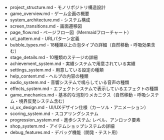 - project_structure.md - モノリポジトリ構造設計
- game_overview.md - ゲーム企画の概要
- system_architecture.md - システム構成
- screen_transitions.md - 画面遷移図
- page_flow.md - ページフロー図（Mermaidフローチャート）
- url_pattern.md - URLパターン定義
- bubble_types.md - 18種類以上の泡タイプの詳細（自然移動・呼吸効果含む）
- stage_details.md - 10種類のステージの詳細
- achievement_system.md - 実績システムで用意されている実績
- settings_system.md - 用意している設定の種類
- help_content.md - ヘルプの内容の種類
- audio_system.md - 音響システムで鳴らしている音声の種類
- effects_system.md - エフェクトシステムで表示しているエフェクトの種類
- game_mechanics.md - 基本的な泡割りメカニクス（自然移動・呼吸システム・境界反発システム含む）
- ui_ux_design.md - UI/UXデザイン仕様（カーソル・アニメーション）
- scoring_system.md - スコアリングシステム
- progression_system.md - 進歩システム: レベル、アンロック要素
- shop_system.md - アイテムショップシステムの詳細
- debug_features.md - デバッグ機能（開発・テスト用）